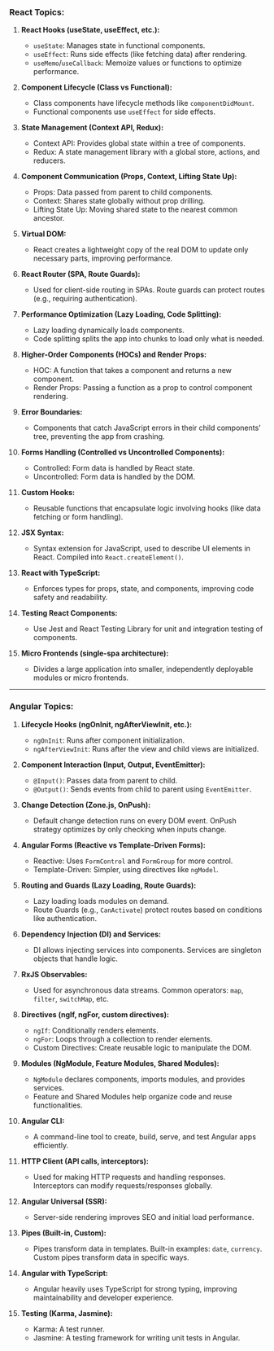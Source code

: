 ### **React Topics:**

1. **React Hooks (useState, useEffect, etc.):**
   - `useState`: Manages state in functional components.
   - `useEffect`: Runs side effects (like fetching data) after rendering.
   - `useMemo`/`useCallback`: Memoize values or functions to optimize performance.

2. **Component Lifecycle (Class vs Functional):**
   - Class components have lifecycle methods like `componentDidMount`.
   - Functional components use `useEffect` for side effects.

3. **State Management (Context API, Redux):**
   - Context API: Provides global state within a tree of components.
   - Redux: A state management library with a global store, actions, and reducers.

4. **Component Communication (Props, Context, Lifting State Up):**
   - Props: Data passed from parent to child components.
   - Context: Shares state globally without prop drilling.
   - Lifting State Up: Moving shared state to the nearest common ancestor.

5. **Virtual DOM:**
   - React creates a lightweight copy of the real DOM to update only necessary parts, improving performance.

6. **React Router (SPA, Route Guards):**
   - Used for client-side routing in SPAs. Route guards can protect routes (e.g., requiring authentication).

7. **Performance Optimization (Lazy Loading, Code Splitting):**
   - Lazy loading dynamically loads components.
   - Code splitting splits the app into chunks to load only what is needed.

8. **Higher-Order Components (HOCs) and Render Props:**
   - HOC: A function that takes a component and returns a new component.
   - Render Props: Passing a function as a prop to control component rendering.

9. **Error Boundaries:**
   - Components that catch JavaScript errors in their child components’ tree, preventing the app from crashing.

10. **Forms Handling (Controlled vs Uncontrolled Components):**
    - Controlled: Form data is handled by React state.
    - Uncontrolled: Form data is handled by the DOM.

11. **Custom Hooks:**
    - Reusable functions that encapsulate logic involving hooks (like data fetching or form handling).

12. **JSX Syntax:**
    - Syntax extension for JavaScript, used to describe UI elements in React. Compiled into `React.createElement()`.

13. **React with TypeScript:**
    - Enforces types for props, state, and components, improving code safety and readability.

14. **Testing React Components:**
    - Use Jest and React Testing Library for unit and integration testing of components.

15. **Micro Frontends (single-spa architecture):**
    - Divides a large application into smaller, independently deployable modules or micro frontends.

---

### **Angular Topics:**

1. **Lifecycle Hooks (ngOnInit, ngAfterViewInit, etc.):**
   - `ngOnInit`: Runs after component initialization.
   - `ngAfterViewInit`: Runs after the view and child views are initialized.

2. **Component Interaction (Input, Output, EventEmitter):**
   - `@Input()`: Passes data from parent to child.
   - `@Output()`: Sends events from child to parent using `EventEmitter`.

3. **Change Detection (Zone.js, OnPush):**
   - Default change detection runs on every DOM event. OnPush strategy optimizes by only checking when inputs change.

4. **Angular Forms (Reactive vs Template-Driven Forms):**
   - Reactive: Uses `FormControl` and `FormGroup` for more control.
   - Template-Driven: Simpler, using directives like `ngModel`.

5. **Routing and Guards (Lazy Loading, Route Guards):**
   - Lazy loading loads modules on demand.
   - Route Guards (e.g., `CanActivate`) protect routes based on conditions like authentication.

6. **Dependency Injection (DI) and Services:**
   - DI allows injecting services into components. Services are singleton objects that handle logic.

7. **RxJS Observables:**
   - Used for asynchronous data streams. Common operators: `map`, `filter`, `switchMap`, etc.

8. **Directives (ngIf, ngFor, custom directives):**
   - `ngIf`: Conditionally renders elements.
   - `ngFor`: Loops through a collection to render elements.
   - Custom Directives: Create reusable logic to manipulate the DOM.

9. **Modules (NgModule, Feature Modules, Shared Modules):**
   - `NgModule` declares components, imports modules, and provides services.
   - Feature and Shared Modules help organize code and reuse functionalities.

10. **Angular CLI:**
    - A command-line tool to create, build, serve, and test Angular apps efficiently.

11. **HTTP Client (API calls, interceptors):**
    - Used for making HTTP requests and handling responses. Interceptors can modify requests/responses globally.

12. **Angular Universal (SSR):**
    - Server-side rendering improves SEO and initial load performance.

13. **Pipes (Built-in, Custom):**
    - Pipes transform data in templates. Built-in examples: `date`, `currency`. Custom pipes transform data in specific ways.

14. **Angular with TypeScript:**
    - Angular heavily uses TypeScript for strong typing, improving maintainability and developer experience.

15. **Testing (Karma, Jasmine):**
    - Karma: A test runner.
    - Jasmine: A testing framework for writing unit tests in Angular.
